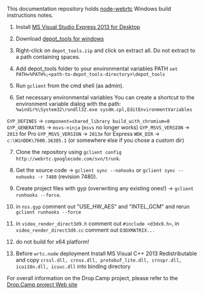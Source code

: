 This documentation repository holds [node-webrtc](https://github.com/js-platform/node-webrtc) Windows build instructions notes.

1. Install [MS Visual Studio Express 2013 for Desktop](http://www.visualstudio.com/downloads/download-visual-studio-vs#d-express-windows-desktop)

2. Download [depot_tools for windows](https://src.chromium.org/svn/trunk/tools/depot_tools.zip)

3. Right-click on `depot_tools.zip` and click on extract all.
   Do not extract to a path containing spaces.
   
4. Add depot_tools folder to your environmental variables PATH
   `set PATH=%PATH%;<path-to-depot_tools-directory>\depot_tools`

5. Run `gclient` from the cmd shell (as admin).

6. Set necessary environmental variables
   You can create a shortcut to the environment variable dialog with the path: `%windir%\System32\rundll32.exe sysdm.cpl,EditEnvironmentVariables`

`GYP_DEFINES` -> `component=shared_library build_with_chromium=0`
`GYP_GENERATORS` -> `msvs-ninja` (`msvs` no longer works)
`GYP_MSVS_VERSION` -> `2013` for Pro
`GYP_MSVS_VERSION` -> `2013e` for Express
`WDK_DIR` -> `c:\WinDDK\7600.16385.1` (or somewhere else if you chose a custom dir)

7. Clone the repository using `gclient config http://webrtc.googlecode.com/svn/trunk`.

8. Get the source code -> `gclient sync --nohooks` or `gclient sync --nohooks -r 7480` (revision 7480).

9. Create project files with gyp (overwriting any existing ones!) -> `gclient runhooks --force`.

10. in `nss.gyp` comment out "USE_HW_AES" and "INTEL_GCM" and rerun `gclient runhooks --force`

11. in `video_render_direct3d9.h` comment out `#include <d3dx9.h>`, in `video_render_direct3d9.cc` comment out `D3DXMATRIX...`

12. do not build for x64 platform!

13. Before `wrtc.node` deployment Install MS Visual C++ 2013 Redistributable and copy `crssl.dll, crnss.dll, protobuf_lite.dll, crnspr.dll, icui18n.dll, icuuc.dll` into binding directory


For overall information on the Drop.Camp project, please refer to the [Drop.Camp project Web site](https://github.com/igi64/Drop.Camp)

